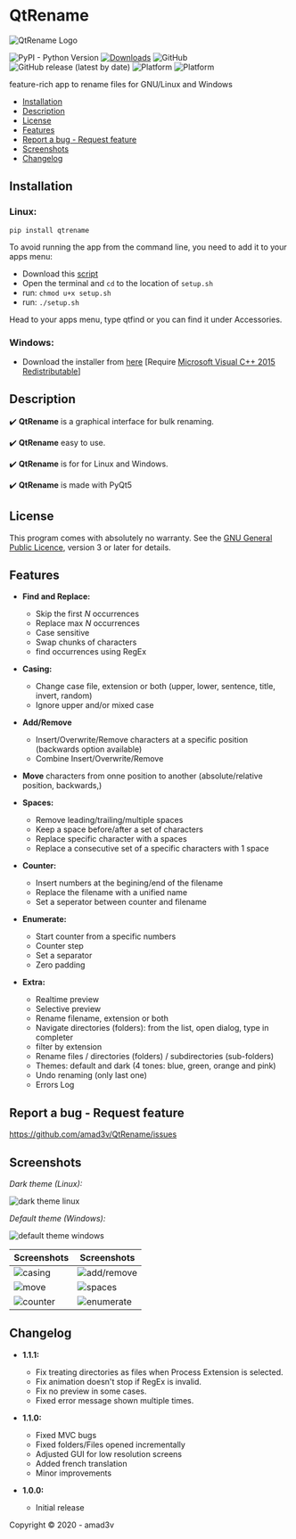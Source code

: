 # QtRename

![QtRename Logo](https://github.com/amad3v/QtRename/raw/master/qtrename/app.png)

![PyPI - Python Version](https://img.shields.io/pypi/pyversions/qtrename?color=red) [![Downloads](https://img.shields.io/badge/dynamic/json?color=blue&label=downloads&query=downloads&url=https%3A%2F%2Fraw.githubusercontent.com%2Famad3v%2Fwcs_analyzer%2Fmaster%2Ftver)](https://pepy.tech/project/qtrename) ![GitHub](https://img.shields.io/github/license/amad3v/QtRename) ![GitHub release (latest by date)](https://img.shields.io/badge/dynamic/json?color=%23228B22&label=release&query=release&url=https%3A%2F%2Fraw.githubusercontent.com%2Famad3v%2FQtRename%2Fmaster%2Fdocs%2Fver) ![Platform](https://img.shields.io/badge/platform-Linux-blueviolet) ![Platform](https://img.shields.io/badge/platform-Windows-blueviolet)

feature-rich app to rename files for GNU/Linux and Windows

- [Installation](#installation)
- [Description](#description)
- [License](#license)
- [Features](#features)
- [Report a bug - Request feature](#report-a-bug---request-feature)
- [Screenshots](#screenshots)
- [Changelog](#changelog)

## **Installation**

### Linux:

```
pip install qtrename
```

To avoid running the app from the command line, you need to add it to your apps menu:

- Download this [script](https://github.com/amad3v/QtRename/raw/master/setup.sh)
- Open the terminal and `cd` to the location of `setup.sh`
- run: `chmod u+x setup.sh`
- run: `./setup.sh`

Head to your apps menu, type qtfind or you can find it under Accessories.

### Windows:

- Download the installer from [here](https://github.com/amad3v/QtRename/releases/download/v1.1.0/QtRename.1.1.0.exe) [Require [Microsoft Visual C++ 2015 Redistributable](https://www.microsoft.com/en-gb/download/details.aspx?id=48145)]

## **Description**

:heavy_check_mark: **QtRename** is a graphical interface for bulk renaming.

:heavy_check_mark: **QtRename** easy to use.

:heavy_check_mark: **QtRename** is for for Linux and Windows.

:heavy_check_mark: **QtRename** is made with PyQt5

## **License**

This program comes with absolutely no warranty. See the [GNU General Public Licence](https://www.gnu.org/licenses/gpl-3.0.html), version 3 or later for details.

## **Features**

- **Find and Replace:**

  - Skip the first _N_ occurrences
  - Replace max _N_ occurrences
  - Case sensitive
  - Swap chunks of characters
  - find occurrences using RegEx

- **Casing:**

  - Change case file, extension or both (upper, lower, sentence, title, invert, random)
  - Ignore upper and/or mixed case

- **Add/Remove**

  - Insert/Overwrite/Remove characters at a specific position (backwards option available)
  - Combine Insert/Overwrite/Remove

- **Move** characters from onne position to another (absolute/relative position, backwards,)
- **Spaces:**

  - Remove leading/trailing/multiple spaces
  - Keep a space before/after a set of characters
  - Replace specific character with a spaces
  - Replace a consecutive set of a specific characters with 1 space

- **Counter:**

  - Insert numbers at the begining/end of the filename
  - Replace the filename with a unified name
  - Set a seperator between counter and filename

- **Enumerate:**

  - Start counter from a specific numbers
  - Counter step
  - Set a separator
  - Zero padding

- **Extra:**

  - Realtime preview
  - Selective preview
  - Rename filename, extension or both
  - Navigate directories (folders): from the list, open dialog, type in completer
  - filter by extension
  - Rename files / directories (folders) / subdirectories (sub-folders)
  - Themes: default and dark (4 tones: blue, green, orange and pink)
  - Undo renaming (only last one)
  - Errors Log

## **Report a bug - Request feature**

<https://github.com/amad3v/QtRename/issues>

## **Screenshots**

_Dark theme (Linux):_

![dark theme linux](https://github.com/amad3v/QtRename/raw/master/docs/linux.png)

_Default theme (Windows):_

![default theme windows](https://github.com/amad3v/QtRename/raw/master/docs/win.png)

Screenshots                                                                | Screenshots
-------------------------------------------------------------------------- | ----------------------------------------------------------------------------
![casing](https://github.com/amad3v/QtRename/raw/master/docs/casing.png)   | ![add/remove](https://github.com/amad3v/QtRename/raw/master/docs/addrem.png)
![move](https://github.com/amad3v/QtRename/raw/master/docs/move.png)       | ![spaces](https://github.com/amad3v/QtRename/raw/master/docs/spaces.png)
![counter](https://github.com/amad3v/QtRename/raw/master/docs/counter.png) | ![enumerate](https://github.com/amad3v/QtRename/raw/master/docs/enum.png)

## **Changelog**

- **1.1.1:**

  - Fix treating directories as files when Process Extension is selected.
  - Fix animation doesn't stop if RegEx is invalid.
  - Fix no preview in some cases.
  - Fixed error message shown multiple times.

- **1.1.0:**

  - Fixed MVC bugs
  - Fixed folders/Files opened incrementally
  - Adjusted GUI for low resolution screens
  - Added french translation
  - Minor improvements

- **1.0.0:**

  - Initial release

Copyright :copyright: 2020 - amad3v
